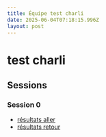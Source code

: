 ```yaml
---
title: Équipe test charli
date: 2025-06-04T07:18:15.996Z
layout: post
---
```


# test charli

## Sessions

### Session 0
- [résultats aller ](/scores/session-0/groupe-2/aller/)
- [résultats retour](/scores/session-0/groupe-2/retour/)

